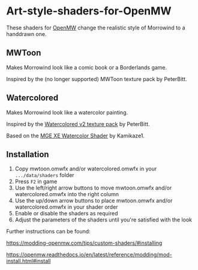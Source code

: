 # Art-style-shaders-for-OpenMW
These shaders for [OpenMW](https://openmw.org/) change the realistic style of Morrowind to a handdrawn one.

## MWToon
Makes Morrowind look like a comic book or a Borderlands game.

Inspired by the (no longer supported) MWToon texture pack by PeterBitt.

## Watercolored
Makes Morrowind look like a watercolor painting.

Inspired by the [Watercolored v2 texture pack](https://www.nexusmods.com/morrowind/mods/43375/) by PeterBitt.

Based on the [MGE XE Watercolor Shader](https://www.nexusmods.com/morrowind/mods/49473/) by Kamikaze1.

## Installation
1. Copy mwtoon.omwfx and/or watercolored.omwfx in your `.../data/shaders` folder
2. Press `F2` in game
3. Use the left/right arrow buttons to move mwtoon.omwfx and/or watercolored.omwfx into the right column
4. Use the up/down arrow buttons to place mwtoon.omwfx and/or watercolored.omwfx in your shader order
5. Enable or disable the shaders as required
6. Adjust the parameters of the shaders until you're satisfied with the look

Further instructions can be found:

https://modding-openmw.com/tips/custom-shaders/#installing

https://openmw.readthedocs.io/en/latest/reference/modding/mod-install.html#install

